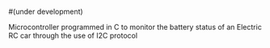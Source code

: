 #(under development)

Microcontroller programmed in C to monitor the battery status of an Electric RC car through the use of I2C protocol
